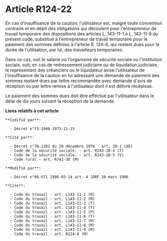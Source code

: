 # Article R124-22

En cas d'insuffisance de la caution, l'utilisateur est, malgré toute convention contraire et en dépit des obligations qui
découlent pour l'entrepreneur de travail temporaire des dispositions des articles L. 143-11-1 à L. 143-11-9 du présent code,
substitué à l'entrepreneur de travail temporaire pour le paiement des sommes définies à l'article R. 124-8, qui restent dues
pour la durée de l'utilisation, par lui, des travailleurs temporaires.

Dans ce cas, soit le salarié ou l'organisme de sécurité sociale ou l'institution sociale, soit, en cas de redressement
judiciaire ou de liquidation judiciaire, le représentant des créanciers ou le liquidateur avise l'utilisateur de
l'insuffisance de la caution en lui adressant une demande de paiement des sommes restant dues par lettre recommandée avec
demande d'avis de réception ou par lettre remise à l'utilisateur dont il est délivré récépissé.

Le paiement des sommes dues doit être effectué par l'utilisateur dans le délai de dix jours suivant la réception de la
demande.

**Liens relatifs à cet article**

	**Codifié par**:

	  - Décret n°73-1048 1973-11-15

	**Cité par**:

	  - Décret n°76-1282 du 29 décembre 1976 - art. 20-1 (Ab)
	  - Code de la sécurité sociale. - art. R243-20-4 (T)
	  - Code de la sécurité sociale. - art. R243-20-5 (V)
	  - Code rural - art. R741-30 (M)

	**Modifié par**:

	  - Décret n°86-671 1986-03-14 art. 4 JORF 20 mars 1986

	**Cite**:

	  - Code du travail - art. L143-11-1 (M)
	  - Code du travail - art. L143-11-2 (M)
	  - Code du travail - art. L143-11-3 (T)
	  - Code du travail - art. L143-11-4 (T)
	  - Code du travail - art. L143-11-5 (P)
	  - Code du travail - art. L143-11-6 (T)
	  - Code du travail - art. L143-11-7 (M)
	  - Code du travail - art. L143-11-8 (M)
	  - Code du travail - art. L143-11-9 (M)
	  - Code du travail - art. R124-8 (M)

